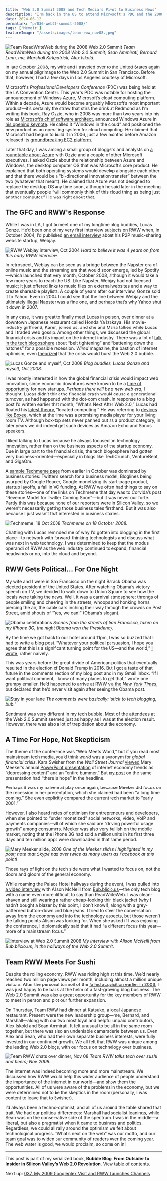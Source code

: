```yaml
---
title: "Web 2.0 Summit 2008 and Tech Media's Pivot to Business News"
description: "I'm back in the US to attend Microsoft's PDC and the 2008 Web 2.0 Summit. Team RWW meets in San Francisco and despite the looming global financial crisis, we remain techno-optimists."
date: 2024-06-12
permalink: "p/036-web20-summit-2008/"
tags: ['Memoir']
featureImage: "/assets/images/team-rww_nov08.jpeg"
---
```


![Team ReadWriteWeb during the 2008 Web 2.0 Summit](/assets/images/team-rww_nov08.jpeg)
*Team ReadWriteWeb during the 2008 Web 2.0 Summit; Sean Ammirati, Bernard Lunn, me, Marshall Kirkpatrick, Alex Iskold.*

In late October 2008, my wife and I traveled over to the United States again on my annual pilgrimage to the Web 2.0 Summit in San Francisco. Before that, however, I had a few days in Los Angeles courtesy of Microsoft.

Microsoft's *Professional Developers Conference* (PDC) was being held at the LA Convention Center. This year's PDC was notable for hosting the announcement of Windows Azure, Microsoft’s cloud computing platform. Within a decade, Azure would become arguably Microsoft’s most important product—it’s certainly the straw that stirs the drink at Redmond as I’m writing this book. Ray Ozzie, who in 2008 was more than two years into his role as [Microsoft’s chief software architect](/p/023-microsoft-mix-2007/), announced Windows Azure in [his opening keynote](https://web.archive.org/web/20081029045540/http://www.readwriteweb.com/archives/windows_azure.php). He called it “Windows in the cloud” and positioned the new product as an operating system for cloud computing. He claimed that Microsoft had begun to build it in 2006, just a few months before Amazon released its [groundbreaking EC2 platform](/p/018-birth-of-cloud-computing/).

Later that day, I was among a small group of bloggers and analysts on [a roundtable about Azure](https://web.archive.org/web/20081029122745/http://www.readwriteweb.com/archives/microsoft_azure_redefine_os.php) with Ozzie and a couple of other Microsoft executives. I asked Ozzie about the relationship between Azure and Windows, the desktop computer OS that was Microsoft’s core product. He explained that both operating systems would develop alongside each other and that there would be a “bi-directional innovation transfer” between the two (whatever that meant). He claimed that Azure was not designed to replace the desktop OS any time soon, although he said later in the meeting that eventually people “will commonly think of this cloud thing as being just another computer.” He was right about that.

## The GFC and RWW's Response

While I was in LA, I got to meet one of my longtime blog buddies, Lucas Gonze. He’d been one of my very first interview subjects on RWW when, in October 2004, I’d published [an email interview](https://web.archive.org/web/20041103050159/http://www.readwriteweb.com/archives/002378.php) about his P2P music-sharing website startup, Webjay. 

![RWW Webjay interview, Oct 2004](/assets/images/rww_oct2004_webjay.png)
*Hard to believe it was 4 years on from this early RWW interview.*

In retrospect, Webjay can be seen as a bridge between the Napster era of online music and the streaming era that would soon emerge, led by Spotify—which launched that very month, October 2008, although it would take a few more years to reach the US. Like Napster, Webjay had not licensed music; it just offered links to music files on external websites and a way to create shareable playlists. A couple of years after our interview, Gonze sold it to Yahoo. Even in 2004 I could see that the line between Webjay and the ultimately illegal Napster was a fine one, and perhaps that’s why Yahoo shut it down in 2007.

In any case, it was great to finally meet Lucas in person, over dinner at a downtown Japanese restaurant called Honda Ya Izakaya. His movie-industry girlfriend, Karen, joined us, and she and Maria talked while Lucas and I traded web gossip. Among other things, we discussed the global financial crisis and its impact on the internet industry. There was a lot of [talk in the tech blogosphere](https://web.archive.org/web/20121124025228/http://www.avc.com/a_vc/2008/10/dont-shoot-the.html) about “belt tightening” and “battening down the hatches” for a possible recession. *Wired* magazine, the bastion of internet optimism, even [theorized](https://www.wired.com/2008/10/the-end-of-web/) that the crisis would burst the Web 2.0 bubble.

![Lucas Gonze and myself, Oct 2008](/assets/images/gonze_ricmac_oct2008.jpg)
*Blog buddies; Lucas Gonze and myself, Oct 2008.*

I was mostly interested in how the global financial crisis would impact web innovation, since economic downturns were known to be a [time of opportunity](https://web.archive.org/web/20081029044747/http://www.readwriteweb.com/archives/whats_next_after_web_20.php) for new startups. *Perhaps there will be a new web era*, I thought. Lucas didn’t think the financial crash would cause a generational turnover, as had happened with the dot-com crash. In response to a blog post I’d written earlier that month, “What’s Next After Web 2.0,” Lucas had floated his [latest theory](https://twitter.com/lucas_gonze/status/959694664), “located computing.” He was referring to [devices like Boxee](https://some.gonze.com/2009/08/27/mobile-vs-located/), which at the time was a promising media player for your living room TV. Although box-top sets never panned out as a product category, in later years we did indeed get such devices as Amazon Echo and Sonos speakers.

I liked talking to Lucas because he always focused on technology innovation, rather than on the business aspects of the startup economy. Due in large part to the financial crisis, the tech blogosphere had gotten very business-oriented—especially in blogs like TechCrunch, VentureBeat, and GigaOm. 

A [sample Techmeme page](https://www.techmeme.com/081018/h1925) from earlier in October was dominated by business stories: Twitter’s search for a business model, Bloglines being usurped by Google Reader, Google monetizing its start-page product, startup layoffs, a fall in VC funding. At RWW we often had things to say on these stories—one of the links on Techmeme that day was to Corvida’s post “Revenue Model for Twitter Coming Soon”—but it was never our forte. Partly this was because none of our reporters were in Silicon Valley, so we weren’t necessarily getting those business tales firsthand. But it was also because I just wasn’t that interested in business stories.

![Techmeme, 18 Oct 2008](/assets/images/techmeme_18oct08.png)
*Techmeme on [18 October 2008](https://www.techmeme.com/081018/h1925).*

Chatting with Lucas reminded me of why I’d gotten into blogging in the first place—to network with forward-thinking technologists and discuss what was next in web technology. I was determined to keep that the modus operandi of RWW as the web industry continued to expand, financial headwinds or no, into the cloud and beyond.

## RWW Gets Political... For One Night

My wife and I were in San Francisco on the night Barack Obama was elected president of the United States. After watching Obama’s victory speech on TV, we decided to walk down to Union Square to see how the locals were taking the news. Well, it was a carnival atmosphere: throngs of people smiling and cheering in the streets, whoops and honking horns piercing the air, the cable cars inching their way through the crowds on Post Street, amid shouts of “Yes, we can!” (Obama’s slogan).

![Obama celebrations](/assets/images/obama_sf_celebrations_nov2008b.jpg)
*Scenes from the streets of San Francisco, taken on my iPhone 3G, the night Obama won the Presidency.*

By the time we got back to our hotel around 11pm, I was so buzzed that I had to write a blog post. “Whatever your political persuasion, I hope you agree that this is a significant turning point for the US—and the world,” [I wrote](https://web.archive.org/web/20081108081853/http://www.readwriteweb.com/archives/obama_celebration.php), rather naively. 

This was years before the great divide of American politics that eventually resulted in the election of Donald Trump in 2016. But I got a taste of that future in the comments section of my blog post and in my Gmail inbox. “If I want political comment, I know of many places to get that,” wrote one grumpy emailer. He’d happened to arrive at RWW [via the *New York Times*](/p/035-indie-media-business-20/), but declared that he’d never visit again after seeing the Obama post.

![Stay in your lane](/assets/images/rww-obama-nov08.png)
*The comments were basically: 'stick to tech blogging, bub.'*

Sentiment was very different in my tech bubble. Most of the attendees at the Web 2.0 Summit seemed just as happy as I was at the election result. However, there was also a lot of trepidation about the economy. 

## A Time For Hope, Not Skepticism

The theme of the conference was “Web Meets World,” but if you read most mainstream tech media, you’d think *world* was a synonym for *global financial crisis*. Kara Swisher from the *Wall Street Journal* [viewed](https://web.archive.org/web/20081109051906/http://kara.allthingsd.com/20081106/mary-meekers-entire-bummer-powerpoint-on-her-internet-outlook/) Mary Meeker’s annual [PowerPoint presentation](https://web.archive.org/web/20081109051941/http://www.morganstanley.com/institutional/techresearch/internet_trends.html) of internet economy trends as “depressing content” and an “entire bummer.” But [my post](https://web.archive.org/web/20081109054830/http://www.readwriteweb.com/archives/mary_meeker_at_web_20_summit_08.php) on the same presentation had “there is hope” in the headline.

Perhaps it was my naivete at play once again, because Meeker did focus on the recession in her presentation, which she claimed had been “a long time coming.” She even explicitly compared the current tech market to “early 2001.” 

However, I also heard notes of optimism for entrepreneurs and developers, when she pointed to “under monetized” social networks, video, VoIP and payments companies—all of which she said are “driving powerful usage growth” among consumers. Meeker was also very bullish on the mobile market, noting that the iPhone 3G had sold a million units in its first three days and ten million apps were downloaded in that same period. 

![Mary Meeker slide, 2008](/assets/images/meeker_slide22_2008.jpg)
*One of the Meeker slides I highlighted in my post; note that Skype had over twice as many users as Facebook at this point!*

Those rays of light on the tech side were what I wanted to focus on, not the doom and gloom of the general economy.

While roaming the Palace Hotel hallways during the event, I was pulled into [a video interview](https://www.youtube.com/watch?v=pOPooiyWylM) with Alison McNeill from [Bub&#46;blicio&#46;us](https://web.archive.org/web/20081220131136/http://bub.blicio.us/2008/11/)—the only tech blog with a name even more difficult to say than ReadWriteWeb. I was clean-shaven and still wearing a rather cheap-looking thin black jacket (why I hadn’t bought a blazer by this point, I don’t know!), along with a grey-patterned button-down and blue jeans. I tried to steer the conversation away from the economy and into the technology aspects, but those weren’t the talking points Alison was looking for. When she asked if I was enjoying the conference, I diplomatically said that it had “a different focus this year—more of a mainstream focus.”

![Interview at Web 2.0 Summit 2008](/assets/images/ricmac_web20-summit-2008c.jpg)
*My interview with Alison McNeill from Bub&#46;blicio&#46;us, in the hallways of the Web 2.0 Summit.*

## Team RWW Meets For Sushi

Despite the roiling economy, RWW was riding high at this time. We’d nearly reached two million page views per month, including almost a million unique visitors. After the personal turmoil of the [failed acquisition earlier in 2008](/p/034-rww-withdraws-from-zde-deal/), I was just happy to be back at the helm of a fast-growing blog business. The Web 2.0 Summit was also a great opportunity for the key members of RWW to meet in person and plot our further expansion.

On Thursday, Team RWW had dinner at Katsuko, a local Japanese restaurant. Present were the new leadership group—me, Bernard, and Marshall—along with our two most loyal and helpful unpaid contributors, Alex Iskold and Sean Ammirati. It felt unusual to be all in the same room together, but there was also an undeniable camaraderie between us. Even Alex and Sean, who had their own separate business interests, were fully invested in our continued growth. We all felt that RWW was unique among the leading Web 2.0 blogs, with our focus on technology over business.

![Team RWW chats over dinner, Nov 08](/assets/images/team-rww_nov08b.jpeg)
*Team RWW talks tech over sushi and beers; Nov 2008.*

The internet was indeed becoming more and more mainstream. We discussed how RWW would help this wider audience of people understand the importance of the internet in our world—and show them the opportunities. All of us were aware of the problems in the economy, but we were determined not to be the skeptics in the room (personally, I was content to leave that to Swisher).

I’d always been a techno-optimist, and all of us around the table shared that trait. We had our political differences: Marshall had socialist leanings, while Sean was on the conservative side of the spectrum. I was in the middle—a liberal, but also a pragmatist when it came to business and politics. Regardless, we could all rally around the optimism we felt about technological progress. “What’s next on the web” was our motto, and our team goal was to widen our community of readers over the coming year. The web water is good, we would proclaim, so come on in!

* * *

This post is part of my serialized book, **Bubble Blog: From Outsider to Insider in Silicon Valley's Web 2.0 Revolution**. View [table of contents](/p/roadmap-bubbleblog/).

Next up: [037. My 2009 Googleplex Visit and RWW Launches Channels](/p/037-googleplex-2009-rww-channels/)